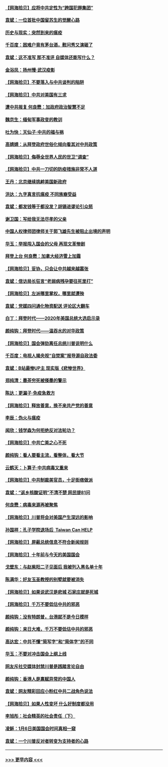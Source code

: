 #### [【网海拾贝】应将中共定性为“跨国犯罪集团”](../pages/nsc993/n12740430.md?t=02091501) 
#### [袁斌：一位首批中国留苏生的觉醒心路](../pages/nsc993/n12740396.md?t=02091501) 
#### [历史与现实：突然到来的瘟疫](../pages/nsc993/n12738507.md?t=02091501) 
#### [千百度：困难户竟有茅台酒，慰问秀又演砸了](../pages/nsc993/n12738362.md?t=02091501) 
#### [袁斌：这不准写 那不准评 自媒体还能写什么？](../pages/nsc993/n12737833.md?t=02091501) 
#### [金浴凤：扬州慢‧武汉疫影](../pages/nsc993/n12737248.md?t=02091501) 
#### [【网海拾贝】不要落入与中共谈判的陷阱](../pages/nsc993/n12735229.md?t=02091501) 
#### [【网海拾贝】中共对美国有三求](../pages/nsc993/n12735197.md?t=02091501) 
#### [遭中共报复 何良懋：加政府政治智慧不足](../pages/nsc993/n12734323.md?t=02091501) 
#### [魏京生：缅甸军事政变的教训](../pages/nsc993/n12732470.md?t=02091501) 
#### [吐为快：天仙子·中共的福与祸](../pages/nsc993/n12732165.md?t=02091501) 
#### [高婧婧：从拜登政府世俗化倾向看其对中共政策](../pages/nsc993/n12730028.md?t=02091501) 
#### [【网海拾贝】侮辱全世界人民的世卫“调查”](../pages/nsc993/n12727884.md?t=02091501) 
#### [【网海拾贝】中共一刀切的防疫措施非常不人道](../pages/nsc993/n12724879.md?t=02091501) 
#### [王丹：北京继续挑衅美国新政府](../pages/nsc993/n12722456.md?t=02091501) 
#### [洪达：九字真言抗瘟疫 不同族裔受益](../pages/nsc993/n12722448.md?t=02091501) 
#### [袁斌：都发钱等于都没发？胡锡进谬论引众怒](../pages/nsc993/n12722393.md?t=02091501) 
#### [谢卫国：写给我无法尽孝的父亲](../pages/nsc993/n12720325.md?t=02091501) 
#### [中国人权律师团律师关于郭飞雄先生被阻止出境的声明](../pages/nsc993/n12720203.md?t=02091501) 
#### [华玉：举报闯入国会的父母 再现文革惨剧](../pages/nsc993/n12719070.md?t=02091501) 
#### [拜登上台 何良懋：加拿大经济雪上加霜](../pages/nsc993/n12718943.md?t=02091501) 
#### [【网海拾贝】妥协，只会让中共越来越嚣张](../pages/nsc993/n12717392.md?t=02091501) 
#### [袁斌：信访局长狂言“老弱病残孕要往死里打”](../pages/nsc993/n12717343.md?t=02091501) 
#### [【网海拾贝】左派哪里掌权，哪里就遭殃](../pages/nsc993/n12715009.md?t=02091501) 
#### [袁斌：党媒四问通化物资配送 评论区大翻车](../pages/nsc993/n12714950.md?t=02091501) 
#### [白丁：拜登时代——2020年美国总统大选启示录](../pages/nsc993/n12714920.md?t=02091501) 
#### [颜纯钩：拜登时代——温吞水的对华政策](../pages/nsc993/n12713245.md?t=02091501) 
#### [【网海拾贝】国会弹劾离任总统川普说明什么](../pages/nsc993/n12712816.md?t=02091501) 
#### [千百度：电视人揭央视“自焚案”报导源自政法委](../pages/nsc993/n12709760.md?t=02091501) 
#### [袁斌：B站最惨UP主 现实版《悲惨世界》](../pages/nsc993/n12709686.md?t=02091501) 
#### [郑纯清：墨茶穷死被搽墨的警示](../pages/nsc993/n12709262.md?t=02091501) 
#### [陈达：更漏子·免疫急救方](../pages/nsc993/n12709244.md?t=02091501) 
#### [【网海拾贝】释放善意，换不来共产党的善意](../pages/nsc993/n12708361.md?t=02091501) 
#### [李辰：伪火与瘟疫](../pages/nsc993/n12707981.md?t=02091501) 
#### [闻欣：钱学森为何拒绝反对法轮功？](../pages/nsc993/n12707407.md?t=02091501) 
#### [【网海拾贝】中共亡美之心不死](../pages/nsc993/n12707621.md?t=02091501) 
#### [颜纯钩：看人要看主流，看整体，看大节](../pages/nsc993/n12707536.md?t=02091501) 
#### [云鹤天：卜算子‧中共病毒又重来](../pages/nsc993/n12707408.md?t=02091501) 
#### [【网海拾贝】中共制裁美官员，十足街痞做派](../pages/nsc993/n12705115.md?t=02091501) 
#### [袁斌：“返乡核酸证明”不清不楚 网民提81问](../pages/nsc993/n12704982.md?t=02091501) 
#### [何良懋：病毒来源再被聚焦](../pages/nsc993/n12704944.md?t=02091501) 
#### [【网海拾贝】川普将会对美国产生深远的影响](../pages/nsc993/n12703045.md?t=02091501) 
#### [孙国祥：孔子学院退场后  Taiwan Can HELP](../pages/nsc993/n12702430.md?t=02091501) 
#### [【网海拾贝】屏蔽总统信息不符合新闻规则](../pages/nsc993/n12699998.md?t=02091501) 
#### [【网海拾贝】十年前与今天的美国国会](../pages/nsc993/n12696993.md?t=02091501) 
#### [戈壁东：与赵紫阳二子见面后 我被列入黑名单十年](../pages/nsc993/n12696215.md?t=02091501) 
#### [陈满华：好友玉圣教授的别墅就要被消失](../pages/nsc993/n12695411.md?t=02091501) 
#### [【网海拾贝】如果说武汉是悲城 石家庄就是死城](../pages/nsc993/n12694589.md?t=02091501) 
#### [【网海拾贝】千万不要低估中共的邪恶](../pages/nsc993/n12692771.md?t=02091501) 
#### [颜纯钩：没有特朗普，台港就不是今日模样](../pages/nsc993/n12692678.md?t=02091501) 
#### [颜纯钩：来日大难，千万不要低估中共的邪恶](../pages/nsc993/n12692080.md?t=02091501) 
#### [高达宏：中共不懂“简写字”和“简体字”的不同](../pages/nsc993/n12692068.md?t=02091501) 
#### [华玉：不要对冲击国会上纲上线](../pages/nsc993/n12689948.md?t=02091501) 
#### [网友斥社交媒体封禁川普是践踏言论自由](../pages/nsc993/n12687482.md?t=02091501) 
#### [颜纯钩：香港人是禀赋异常的中国人](../pages/nsc993/n12685142.md?t=02091501) 
#### [袁斌：网友精彩回应小粉红中共二战角色说法](../pages/nsc993/n12684994.md?t=02091501) 
#### [【网海拾贝】如果人性变坏 什么好制度都没用](../pages/nsc993/n12683000.md?t=02091501) 
#### [李旭彤：社会精英的社会责任（下）](../pages/nsc993/n12680604.md?t=02091501) 
#### [凌稣：1月6日美国国会时间真相一窥](../pages/nsc993/n12682780.md?t=02091501) 
#### [袁斌：一个川普反对者转变为支持者的心路](../pages/nsc993/n12682700.md?t=02091501) 

----
#### [ >>> 更早内容 <<< ](../indexes/nsc993-earlier.md)
